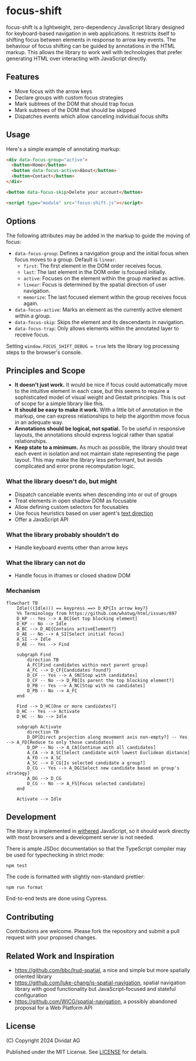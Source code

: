 # focus-shift

focus-shift is a lightweight, zero-dependency JavaScript library designed for keyboard-based navigation in web applications. It restricts itself to shifting focus between elements in response to arrow key events. The behaviour of focus shifting can be guided by annotations in the HTML markup. This allows the library to work well with technologies that prefer generating HTML over interacting with JavaScript directly.

## Features

- Move focus with the arrow keys
- Declare groups with custom focus strategies
- Mark subtrees of the DOM that should trap focus
- Mark subtrees of the DOM that should be skipped
- Dispatches events which allow canceling individual focus shifts

## Usage

Here's a simple example of annotating markup:

```html
<div data-focus-group="active">
  <button>Home</button>
  <button data-focus-active>About</button>
  <button>Contact</button>
</div>

<button data-focus-skip>Delete your account</button>

<script type="module" src="focus-shift.js"></script>
```

## Options

The following attributes may be added in the markup to guide the moving of focus:

- `data-focus-group`: Defines a navigation group and the initial focus when focus moves to a group. Default is `linear`.
  - `first`: The first element in the DOM order receives focus.
  - `last`: The last element in the DOM order is focused initially.
  - `active`: Focuses on the element within the group marked as active.
  - `linear`: Focus is determined by the spatial direction of user navigation.
  - `memorize`: The last focused element within the group receives focus again.
- `data-focus-active`: Marks an element as the currently active element within a group.
- `data-focus-skip`: Skips the element and its descendants in navigation.
- `data-focus-trap`: Only allows elements within the annotated layer to receive focus.

Setting `window.FOCUS_SHIFT_DEBUG = true` lets the library log processing steps to the browser's console.

## Principles and Scope

- **It doesn't just work.** It would be nice if focus could automatically move to the intuitive element in each case, but this seems to require a sophisticated model of visual weight and Gestalt principles. This is out of scope for a simple library like this.
- **It should be easy to make it work.** With a little bit of annotation in the markup, one can express relationships to help the algorithm move focus in an adequate way.
- **Annotations should be logical, not spatial.** To be useful in responsive layouts, the annotations should express logical rather than spatial relationships.
- **Keep state to a minimum.** As much as possible, the library should treat each event in isolation and not maintain state representing the page layout. This may make the library less performant, but avoids complicated and error prone recomputation logic.

### What the library doesn't do, but might

- Dispatch cancelable events when descending into or out of groups
- Treat elements in open shadow DOM as focusable
- Allow defining custom selectors for focusables
- Use focus heuristics based on user agent's [text direction](https://developer.mozilla.org/en-US/docs/Web/HTML/Global_attributes/dir)
- Offer a JavaScript API

### What the library probably shouldn't do

- Handle keyboard events other than arrow keys

### What the library can not do

- Handle focus in iframes or closed shadow DOM

### Mechanism

```mermaid
flowchart TB
    Idle(((Idle))) == keypress ==> D_KP{Is arrow key?}
    %% Terminology from https://github.com/whatwg/html/issues/897
    D_KP -- Yes --> A_BC[Get top blocking element]
    D_KP -- No --> Idle
    A_BC --> D_AE{Contains activeElement?}
    D_AE -- No --> A_SI[Select initial focus]
    A_SI --> Idle
    D_AE -- Yes --> Find

    subgraph Find
        direction TB
        A_FC[Find candidates within next parent group]
        A_FC --> D_CF{Candidates found?}
        D_CF -- Yes --> A_SN[Stop with candidates]
        D_CF -- No --> D_PB[Is parent the top blocking element?]
        D_PB -- Yes --> A_NC[Stop with no candidates]
        D_PB -- No --> A_FC
    end

    Find --> D_HC[One or more candidates?]
    D_HC -- Yes --> Activate
    D_HC -- No --> Idle

    subgraph Activate
        direction TB
        D_DP[Direct projection along movement axis non-empty?] -- Yes --> A_FD[Reduce to only those candidates]
        D_DP -- No --> A_CA[Continue with all candidates]
        A_CA --> A_SC[Select candidate with lowest Euclidean distance]
        A_FD --> A_SC
        A_SC --> D_CG[Is selected candidate a group?]
        D_CG -- Yes --> A_DG[Select new candidate based on group's strategy]
        A_DG --> D_CG
        D_CG -- No --> A_FS[Focus selected candidate]
    end

    Activate --> Idle
```

## Development

The library is implemented in [withered](https://en.wikipedia.org/wiki/Gunpei_Yokoi#Lateral_Thinking_with_Withered_Technology) JavaScript, so it should work directly with most browsers and a development server is not needed.

There is ample JSDoc documentation so that the TypeScript compiler may be used for typechecking in strict mode:

    npm test

The code is formatted with slightly non-standard prettier:

    npm run format

End-to-end tests are done using Cypress.

## Contributing

Contributions are welcome. Please fork the repository and submit a pull request with your proposed changes.

## Related Work and Inspiration

- https://github.com/bbc/lrud-spatial, a nice and simple but more spatially oriented library
- https://github.com/luke-chang/js-spatial-navigation, spatial navigation library with good functionality but JavaScript-focused and stateful configuration
- https://github.com/WICG/spatial-navigation, a possibly abandoned proposal for a Web Platform API

## License

(C) Copyright 2024 Dividat AG

Published under the MIT License. See [LICENSE](LICENSE) for details.
